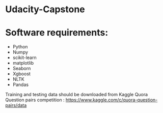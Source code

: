 # Udacity-Capstone

# Software requirements:

- Python
- Numpy
- scikit-learn
- matplotlib
- Seaborn
- Xgboost
- NLTK
- Pandas

Training and testing data should be downloaded from Kaggle Quora Question pairs competition : https://www.kaggle.com/c/quora-question-pairs/data

